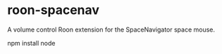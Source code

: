 # roon-spacenav
A volume control Roon extension for the SpaceNavigator space mouse.

npm install
node
